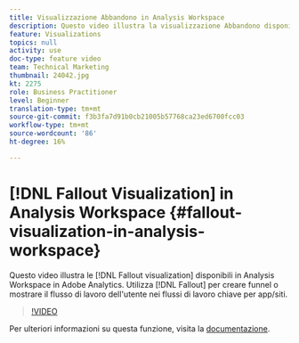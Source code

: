 ```yaml
---
title: Visualizzazione Abbandono in Analysis Workspace
description: Questo video illustra la visualizzazione Abbandono disponibile in Analysis Workspace in Adobe Analytics. Utilizza Abbandono per creare funnel o mostrare il flusso di lavoro dell’utente nei flussi di lavoro chiave per app/siti.
feature: Visualizations
topics: null
activity: use
doc-type: feature video
team: Technical Marketing
thumbnail: 24042.jpg
kt: 2275
role: Business Practitioner
level: Beginner
translation-type: tm+mt
source-git-commit: f3b3fa7d91b0cb21005b57768ca23ed6700fcc03
workflow-type: tm+mt
source-wordcount: '86'
ht-degree: 16%

---
```



# [!DNL Fallout Visualization] in Analysis Workspace {#fallout-visualization-in-analysis-workspace}

Questo video illustra le [!DNL Fallout visualization] disponibili in Analysis Workspace in Adobe Analytics. Utilizza [!DNL Fallout] per creare funnel o mostrare il flusso di lavoro dell&#39;utente nei flussi di lavoro chiave per app/siti.

>[!VIDEO](https://video.tv.adobe.com/v/24042/?quality=12)

Per ulteriori informazioni su questa funzione, visita la [documentazione](https://marketing.adobe.com/resources/help/it_IT/analytics/analysis-workspace/fallout_flow.html).